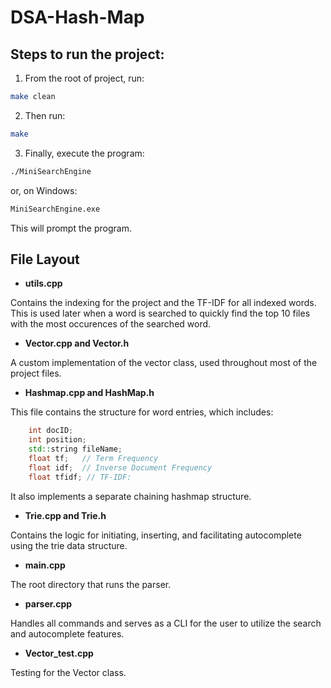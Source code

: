 # DSA-Hash-Map

## Steps to run the project:
1. From the root of project, run:
```bash
make clean
```
2. Then run:
```bash
make
```
3. Finally, execute the program:
```bash
./MiniSearchEngine
```
or, on Windows:
```bash
MiniSearchEngine.exe
```
This will prompt the program.

## File Layout

- **utils.cpp**

Contains the indexing for the project and the TF-IDF for all indexed words. This is used later when a word is searched to quickly find the top 10 files with the most occurences of the searched word. 

- **Vector.cpp and Vector.h**

A custom implementation of the vector class, used throughout most of the project files.

- **Hashmap.cpp and HashMap.h**

This file contains the structure for word entries, which includes:
```cpp
    int docID;
    int position;
    std::string fileName;
    float tf;   // Term Frequency
    float idf;  // Inverse Document Frequency
    float tfidf; // TF-IDF:
```
It also implements a separate chaining hashmap structure.

- **Trie.cpp and Trie.h** 

Contains the logic for initiating, inserting, and facilitating autocomplete using the trie data structure.

- **main.cpp**

The root directory that runs the parser.

- **parser.cpp**

Handles all commands and serves as a CLI for the user to utilize the search and autocomplete features.

- **Vector_test.cpp**

Testing for the Vector class.

